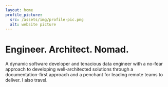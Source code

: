 ```yaml
---
layout: home
profile_picture:
  src: /assets/img/profile-pic.png
  alt: website picture
---
```


<h1>
  Engineer. Architect. Nomad.
</h1>

<p>
A dynamic software developer and tenacious data engineer with a no-fear approach to developing
well-architected solutions through a documentation-first approach and a penchant for leading remote
teams to deliver. I also travel.
</p>
